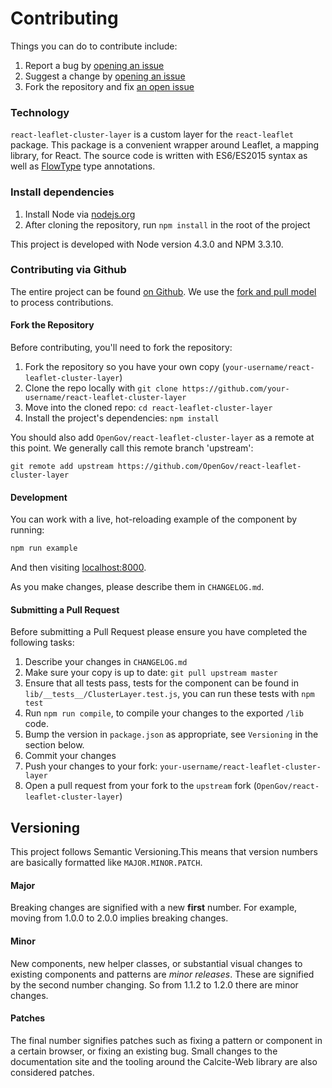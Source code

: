 # Contributing

Things you can do to contribute include:

1. Report a bug by [opening an issue](https://github.com/OpenGov/react-leaflet-cluster-layer/issues/new)
2. Suggest a change by [opening an issue](https://www.github.com/OpenGov/react-leaflet-cluster-layer/issues/new)
3. Fork the repository and fix [an open issue](https://github.com/OpenGov/react-leaflet-cluster-layer/issues)

### Technology

`react-leaflet-cluster-layer` is a custom layer for the `react-leaflet` package. This package is a convenient wrapper around Leaflet, a mapping library, for React. The source code is written with ES6/ES2015 syntax as well as [FlowType](http://flowtype.org) type annotations.

### Install dependencies

1. Install Node via [nodejs.org](http://nodejs.org)
2. After cloning the repository, run `npm install` in the root of the project

This project is developed with Node version 4.3.0 and NPM 3.3.10.

### Contributing via Github

The entire project can be found [on Github](https://github.com/OpenGov/react-leaflet-cluster-layer). We use the [fork and pull model](https://help.github.com/articles/using-pull-requests/) to process contributions.

#### Fork the Repository

Before contributing, you'll need to fork the repository:

1. Fork the repository so you have your own copy (`your-username/react-leaflet-cluster-layer`)
2. Clone the repo locally with `git clone https://github.com/your-username/react-leaflet-cluster-layer`
3. Move into the cloned repo: `cd react-leaflet-cluster-layer`
4. Install the project's dependencies: `npm install`

You should also add `OpenGov/react-leaflet-cluster-layer` as a remote at this point. We generally call this remote branch 'upstream':

```
git remote add upstream https://github.com/OpenGov/react-leaflet-cluster-layer
```

#### Development

You can work with a live, hot-reloading example of the component by running:

```bash
npm run example
```

And then visiting [localhost:8000](http://localhost:8000).

As you make changes, please describe them in `CHANGELOG.md`.

#### Submitting a Pull Request

Before submitting a Pull Request please ensure you have completed the following tasks:

1. Describe your changes in `CHANGELOG.md`
2. Make sure your copy is up to date: `git pull upstream master`
3. Ensure that all tests pass, tests for the component can be found in `lib/__tests__/ClusterLayer.test.js`, you can run these tests with `npm test`
3. Run `npm run compile`, to compile your changes to the exported `/lib` code.
4. Bump the version in `package.json` as appropriate, see `Versioning` in the section below.
4. Commit your changes
5. Push your changes to your fork: `your-username/react-leaflet-cluster-layer`
6. Open a pull request from your fork to the `upstream` fork (`OpenGov/react-leaflet-cluster-layer`)

## Versioning

This project follows Semantic Versioning.This means that version numbers are basically formatted like `MAJOR.MINOR.PATCH`.

#### Major

Breaking changes are signified with a new **first** number. For example, moving from 1.0.0 to 2.0.0 implies breaking changes.

#### Minor

New components, new helper classes, or substantial visual changes to existing components and patterns are *minor releases*. These are signified by the second number changing. So from 1.1.2 to 1.2.0 there are minor changes.

#### Patches

The final number signifies patches such as fixing a pattern or component in a certain browser, or fixing an existing bug. Small changes to the documentation site and the tooling around the Calcite-Web library are also considered patches.
